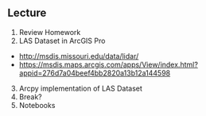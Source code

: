 ## Lecture
1. Review Homework
2. LAS Dataset in ArcGIS Pro
  - http://msdis.missouri.edu/data/lidar/
  - https://msdis.maps.arcgis.com/apps/View/index.html?appid=276d7a04beef4bb2820a13b12a144598
3. Arcpy implementation of LAS Dataset
4. Break?
5. Notebooks
